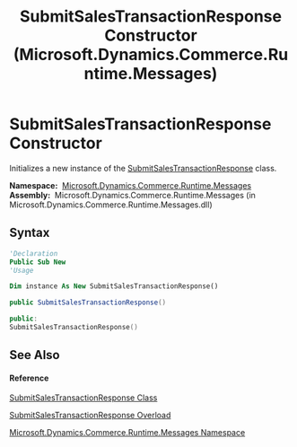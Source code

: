 ﻿---
title: SubmitSalesTransactionResponse Constructor  (Microsoft.Dynamics.Commerce.Runtime.Messages)
TOCTitle: SubmitSalesTransactionResponse Constructor
ms:assetid: M:Microsoft.Dynamics.Commerce.Runtime.Messages.SubmitSalesTransactionResponse.#ctor
ms:mtpsurl: https://technet.microsoft.com/en-us/library/microsoft.dynamics.commerce.runtime.messages.submitsalestransactionresponse.submitsalestransactionresponse(v=AX.60)
ms:contentKeyID: 62205140
ms.date: 05/18/2015
mtps_version: v=AX.60
dev_langs:
- vb
- csharp
- c++
---

# SubmitSalesTransactionResponse Constructor

Initializes a new instance of the [SubmitSalesTransactionResponse](submitsalestransactionresponse-class-microsoft-dynamics-commerce-runtime-messages.md) class.

**Namespace:**  [Microsoft.Dynamics.Commerce.Runtime.Messages](microsoft-dynamics-commerce-runtime-messages-namespace.md)  
**Assembly:**  Microsoft.Dynamics.Commerce.Runtime.Messages (in Microsoft.Dynamics.Commerce.Runtime.Messages.dll)

## Syntax

``` vb
'Declaration
Public Sub New
'Usage

Dim instance As New SubmitSalesTransactionResponse()
```

``` csharp
public SubmitSalesTransactionResponse()
```

``` c++
public:
SubmitSalesTransactionResponse()
```

## See Also

#### Reference

[SubmitSalesTransactionResponse Class](submitsalestransactionresponse-class-microsoft-dynamics-commerce-runtime-messages.md)

[SubmitSalesTransactionResponse Overload](submitsalestransactionresponse-constructor-microsoft-dynamics-commerce-runtime-messages.md)

[Microsoft.Dynamics.Commerce.Runtime.Messages Namespace](microsoft-dynamics-commerce-runtime-messages-namespace.md)

